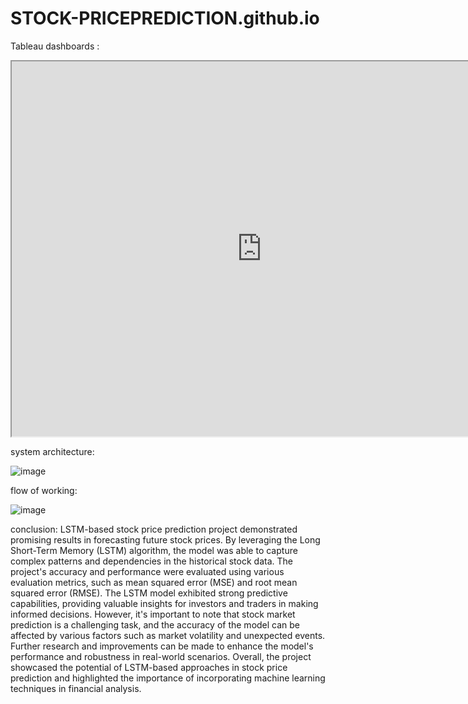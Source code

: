# STOCK-PRICEPREDICTION.github.io
Tableau dashboards :

<iframe width="800" height="600" src="https://public.tableau.com/views/stock_dashboard1/Dashboard1?:language=en-US&publish=yes&:display_count=n&:origin=viz_share_link
 "></iframe>


system architecture:

![image](https://github.com/Nikitha1203/STOCK-PRICEPREDICTION.github.io/assets/109364397/ade54419-490a-412d-b770-ee086ac51107)

flow of working:


![image](https://github.com/Nikitha1203/STOCK-PRICEPREDICTION.github.io/assets/109364397/86e3f507-7762-4210-abd7-e7ca094f3851)


conclusion:
 LSTM-based stock price prediction project demonstrated promising results in forecasting future stock prices. By leveraging the Long Short-Term Memory (LSTM) algorithm, the model was able to capture complex patterns and dependencies in the historical stock data. The project's accuracy and performance were evaluated using various evaluation metrics, such as mean squared error (MSE) and root mean squared error (RMSE). The LSTM model exhibited strong predictive capabilities, providing valuable insights for investors and traders in making informed decisions. However, it's important to note that stock market prediction is a challenging task, and the accuracy of the model can be affected by various factors such as market volatility and unexpected events. Further research and improvements can be made to enhance the model's performance and robustness in real-world scenarios. Overall, the project showcased the potential of LSTM-based approaches in stock price prediction and highlighted the importance of incorporating machine learning techniques in financial analysis.
